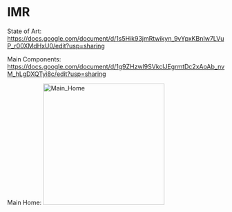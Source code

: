 # IMR

State of Art: https://docs.google.com/document/d/1s5Hik93jmRtwikyn_9vYpxKBnIw7LVuP_r00XMdHxU0/edit?usp=sharing

Main Components: https://docs.google.com/document/d/1g9ZHzwl9SVkclJEgrmtDc2xAoAb_nvM_hLgDXQTyi8c/edit?usp=sharing

Main Home: <img width="281" alt="Main_Home" src="https://github.com/LuticDenisa/IMR/assets/100189134/ad1e5ffe-8a24-4aa2-bb44-c18205036f0b">
